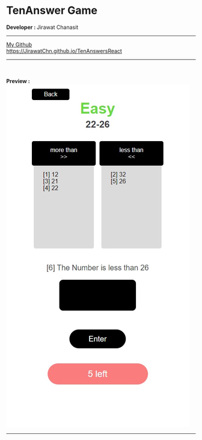 <h1> TenAnswer Game </h1>
<b> Developer : </b> Jirawat Chanasit  <hr>
<a href="https://github.com/JirawatChn/TenAnswersReact">My Github</a></br>
<a href="https://JirawatChn.github.io/TenAnswersReact/" target="_new">https://JirawatChn.github.io/TenAnswersReact</a><hr></br></br>
<b> Preview : </b><br>
<img src='./document/gameplay.jpg' alt='sample'><hr>

